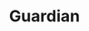 ---
title: "Guardian"
draft: false
category: "High Performance"
weight: 7

product:
  id: "guardian"
  name: "Guardian"
  price: "58.80"

  customFields:
    - name: "RAM"
      type: "readonly"
      value: "14 GB"

    - name: "Storage"
      type: "readonly"
      value: "140GB"

    - name: "nodemodel"
      type: "readonly"
      value: "m1"

    - name: "database"
      type: "readonly"
      value: 1

    - name: "snapshots"
      type: "readonly"
      value: 10
      
    - name: "allocations"
      type: "readonly"
      value: 10
      
    - name: "servertype"
      value: "vanilla|paper|fabric|spongevanilla|forge"


  selectedPlan: "monthly-plan"

  availablePlans:
    - id: "monthly-plan"
      name: "Monthly Subscription"
      frequency: "monthly"
      interval: 1
      itemPrice: 58.80
---
